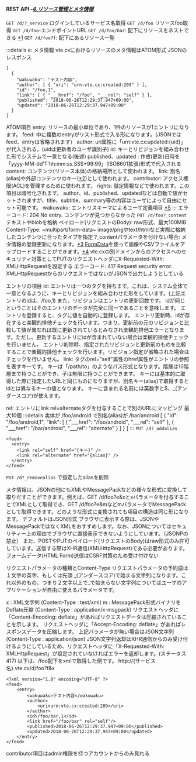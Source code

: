 #### REST API -[*4.リソース管理とメタ情報*](https://vte.cx/documentation.html#index04)
`GET /d/?_service` ログインしているサービス名取得
`GET /d/foo` リソースfoo取得
`GET /d/foo`-エンドポイントURL
`GET /d/foo/bar`: 配下にリソースをネストできる [*1]()
`GET /d/foo?f`: 配下にあるリソース一覧

:::details e: メタ情報
vte.cxにおけるリソースのメタ情報はATOM形式
JSONのレスポンス
```
[
  {
    "wakuwaku": "テスト内容",
    "author": [ { "uri": "urn:vte.cx:created:209" } ],
    "id": "/foo,1",
    "link": [ { "___href": "/foo", "___rel": "self" } ],
    "published": "2018-06-26T12:29:37.947+09:00",
    "updated": "2018-06-26T12:29:37.947+09:00"
  }
]
```
ATOM項目
entry: リソースの最小単位であり、1件のリソースが1エントリになります。
feed: 中に複数のentryがリスト形式で入る形になります。(JSONではfeed、entryは省略されます）
author: uri属性に「urn:vte.cx:updated:{uid}」が代入される。(uidは更新者のユーザ識別子)
id: キーとリビジョンを組み合わせた形でシステムで一意となる(後述)
published、updated : 作成(更新)日時を「yyyy-MM-dd'T'hh:mm:ss.SSS+99:99」(ISO8601拡張)形式で代入される
content: コンテンツ(リソース本体)の格納場所として使われます。
link: 別名(alias)や外部コンテンツのキー([*2](以下の説明))として使われます。
contributor: アクセス権限(ACL)を管理するために使われます。
rights: 設定情報などで使われます。この項目は暗号化されます。
author、id、published、updatedなどは自動で値がセットされますが、title、subtitle、summary等の内容はユーザによって自由にセット可能です。
wakuwaku: エントリスキーマによるユーザ定義項目 [*5](エントリスキーマとユーザ定義項目)
:::
エラーコード: 204 No entry. コンテンツが見つからなかった
`PUT /d/foo?_content` テキストやblobを格納
ペイロード(リクエストのBody): raw形式、最大100MiB
Content-Type: ~multipart/form-data~ image/pngやtext/htmlなど実際に格納したコンテンツに合ったタイプを指定
?_contentパラメータを付けない場合: メタ情報の登録更新になります。[*3](メタ情報とATOM表現)
 [FormData](https://developer.mozilla.org/ja/docs/Web/API/FormData)を使って画像やCSVファイルをアップロードすることができます。[*4](ファイルアップロード)
 vte.cxの別ドメインからのアクセスへのセキュリティ対策としてPUTのリクエストヘッダにX-Requested-With: XMLHttpRequestを設定する
 エラーコード: 417 Request security error. XMLHttpRequestからのリクエストではないがJSONで出力しようとしている

エントリの項目
id: エントリは一つの<id>タグを持ちます。これは、システム全体で一意となるように、キーとリビジョンを組み合わせた形をしています。(上記エントリのidは、/foo,1) また、リビジョンはエントリの更新回数です。
idが同じということはそのエントリのデータが完全に同一であることを意味します。
エントリを登録すると、<id>タグに値を自動的に登録します。
エントリ更新時、idが存在すると楽観的排他チェックを行います。つまり、更新前の元のリビジョンと比較して値が異なれば既に更新されているとみなされ楽観的排他エラーとなります。ただし、更新するエントリにidが含まれていない場合は楽観的排他チェックを行いません。
エントリ削除時、指定されたリビジョンと更新前のものを比較することで楽観的排他チェックを行います。リビジョン指定が省略された場合はチェックを行いません。
link: <link>タグのrel="self"属性のhref属性がエントリの参照を表すキーです。
キーは「/path/to」のようなパス形式となります。階層は10階層まで持つことができ、子は無限に持つことができます。
キーには基本的に取得した際に指定したURLと同じものになりますが、別名キー(alias)で取得するとidとは異なるキーの値となります。
キーに含まれる名前には英数字と$、_(アンダースコア)が使えます。

rel: エントリにlink rel=alternateタグを付与することで別のURLにマッピング 最大10個
:::details
実体が /foo/android で別名(alias)が /bar/android
[
  {
    "id": "/foo/android,1",
    "link": [
      {
        "___href": "/foo/android",
        "___rel": "self"
      },
      {
          "___href": "/bar/android",
          "___rel": "alternate"
      }
    ]
  }
]
:::
`PUT /d?_addalias`
```
<feed>
  <entry>
    <link rel="self" href="{キー}" />
    <link rel="alternate" href="{alias}" />
  </entry>
</feed>
```
`PUT /d?_removealias` で指定したaliasを削除

メタ情報は、JSONの他にもXMLやMessagePackなどの様々な形式に変換して取りだすことができます。例えば、GET /d/foo?e&xとxパラメータを付与することでXMLとして取得でき、GET /d/foo?e&mなどmパラメータでMessagePackとして取得できます。どのような形式に変換されても項目の構造は同じ形になります。 デフォルトはJSON形式
ブラウザに表示する際は、JSONやMessagePackではなくXMLをおすすめします。なお、JSONについてはセキュリティー上の理由でブラウザに直接表示できないようにしています。（JSONPの禁止）
また、POSTやPUTのペイロード(リクエストのBody)はraw形式のみ許可しています。送信する際はXHR通信(XMLHttpRequest)である必要があります。フォームデータ(HTML Form)送信はCSRF対策のため受け付けない

リクエストパラメータの種類とContent-Type
リクエストパラメータの予約語は１文字の英字、もしくは先頭 _(アンダースコア)で始まる文字列になります。これ以外のもの、つまり２文字以上で_で始まらない文字列についてはユーザのアプリケーションが自由に使えるパラメータです。

x : XML文字列 (Content-Type : text/xml)
m : MessagePack形式バイナリをDeflate圧縮 (Content-Type : application/x-msgpack)
リクエストヘッダに「Content-Encoding: deflate」があればリクエストデータは圧縮されていることを示します。
リクエストヘッダに「Accept-Encoding: deflate」があればレスポンスデータを圧縮します。
上記パラメータが無い場合はJSON文字列 (Content-Type : application/json)
JSON文字列返却はXHR通信からのみ受け付けるようにしているため、リクエストヘッダに「X-Requested-With: XMLHttpRequest」が設定されていなければエラーを返却します。(ステータス417)
以下は、/foo配下をxmlで取得した例です。
http://{サービス名}.vte.cx/d/foo?f&x
```
<?xml version="1.0" encoding="UTF-8" ?>
<feed>
    <entry>
        <wakuwaku>テスト内容</wakuwaku>
        <author>
            <uri>urn:vte.cx:created:209</uri>
        </author>
        <id>/foo/bar,1</id>
        <link href="/foo/bar" rel="self"/>
        <published>2018-06-26T12:29:37.947+09:00</published>
        <updated>2018-06-26T12:29:37.947+09:00</updated>
    </entry>
</feed>
```

contributor項目はadmin権限を持つアカウントからのみ見れる
